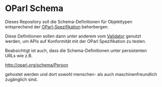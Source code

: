 OParl Schema
============

Dieses Repository soll die Schema-Definitionen für Objekttypen entsprechend der [OParl-Spezifikation](https://github.com/OParl/specs) beherbergen.

Diese Definitionen sollen dann unter anderem vom [Validator](https://github.com/OParl/validator) genutzt werden, um APIs auf Konformität mit der OParl Spezifikation zu testen.

Beabsichtigt ist auch, dass die Schema-Definitionen unter persistenten URLs wie z.B.

http://oparl.org/schema/Person

gehostet werden und dort sowohl menschen- als auch maschinenfreundlich zugänglich sind.
